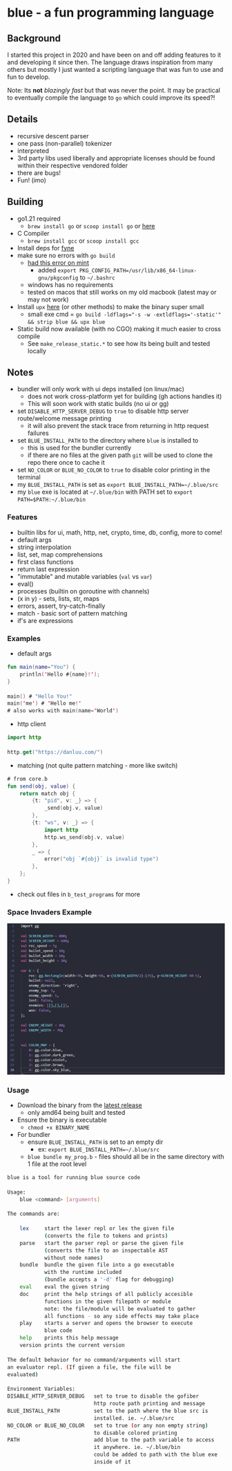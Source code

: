# blue - a fun programming language

## Background

I started this project in 2020 and have been on and off adding features to it
and developing it since then. The language draws inspiration from many others
but mostly I just wanted a scripting language that was fun to use and fun to
develop.

Note: Its **not** _blazingly fast_ but that was never the point. It may be
practical to eventually compile the language to `go` which could improve its
speed?!

## Details

- recursive descent parser
- one pass (non-parallel) tokenizer
- interpreted
- 3rd party libs used liberally and appropriate licenses should be found within
  their respective vendored folder
- there are bugs!
- Fun! (imo)

## Building

- go1.21 required
  - `brew install go` or `scoop install go` or [here](https://go.dev/dl/)
- C Compiler
  - `brew install gcc` or `scoop install gcc`
- Install deps for [fyne](https://fyne.io)
- make sure no errors with `go build`
  - [had this error on mint](https://stackoverflow.com/questions/65387167/glfw-pkg-config-error-when-building-a-fyne-app)
    - added `export PKG_CONFIG_PATH=/usr/lib/x86_64-linux-gnu/pkgconfig` to
      `~/.bashrc`
  - windows has no requirements
  - tested on macos that still works on my old macbook (latest may or may not
    work)
- Install `upx` [here](https://upx.github.io/) (or other methods) to make the
  binary super small
  - small exe cmd =
    `go build -ldflags="-s -w -extldflags='-static'" && strip blue && upx blue`
- Static build now available (with no CGO) making it much easier to cross
  compile
  - See `make_release_static.*` to see how its being built and tested locally

## Notes

- bundler will only work with ui deps installed (on linux/mac)
  - does not work cross-platform yet for building (gh actions handles it)
  - This will soon work with static builds (no ui or gg)
- set `DISABLE_HTTP_SERVER_DEBUG` to `true` to disable http server route/welcome
  message printing
  - it will also prevent the stack trace from returning in http request failures
- set `BLUE_INSTALL_PATH` to the directory where `blue` is installed to
  - this is used for the bundler currently
  - if there are no files at the given path `git` will be used to clone the repo
    there once to cache it
- set `NO_COLOR` or `BLUE_NO_COLOR` to `true` to disable color printing in the
  terminal
- my `BLUE_INSTALL_PATH` is set as `export BLUE_INSTALL_PATH=~/.blue/src`
- my `blue` exe is located at `~/.blue/bin` with PATH set to
  `export PATH=$PATH:~/.blue/bin`

### Features

- builtin libs for ui, math, http, net, crypto, time, db, config, more to come!
- default args
- string interpolation
- list, set, map comprehensions
- first class functions
- return last expression
- "immutable" and mutable variables (`val` vs `var`)
- eval()
- processes (builtin on goroutine with channels)
- (x in y) - sets, lists, str, maps
- errors, assert, try-catch-finally
- match - basic sort of pattern matching
- if's are expressions

### Examples

- default args

```kotlin
fun main(name="You") {
    println('Hello #{name}!');
}

main() # "Hello You!"
main('me') # 'Hello me!' 
# also works with main(name='World')
```

- http client

```kotlin
import http

http.get("https://danluu.com/")
```

- matching (not quite pattern matching - more like switch)

```kotlin
# from core.b
fun send(obj, value) {
    return match obj {
        {t: "pid", v: _} => {
            _send(obj.v, value)
        },
        {t: "ws", v: _} => {
            import http
            http.ws_send(obj.v, value)
        },
        _ => {
            error("obj `#{obj}` is invalid type")
        },
    };
}
```

- check out files in `b_test_programs` for more

### Space Invaders Example

![SpaceInvaders](https://github.com/brice-v/assets/blob/133b60479f94302b8fb2078870a8dc738a8e4287/basic.gif)

### Usage

- Download the binary from the
  [latest release](https://github.com/brice-v/blue/releases)
  - only amd64 being built and tested
- Ensure the binary is executable
  - `chmod +x BINARY_NAME`
- For bundler
  - ensure `BLUE_INSTALL_PATH` is set to an empty dir
    - ex: `export BLUE_INSTALL_PATH=~/.blue/src`
  - `blue bundle my_prog.b` - files should all be in the same directory with 1
    file at the root level

```sh
blue is a tool for running blue source code

Usage:
    blue <command> [arguments]

The commands are:

    lex     start the lexer repl or lex the given file
            (converts the file to tokens and prints)
    parse   start the parser repl or parse the given file
            (converts the file to an inspectable AST
            without node names)
    bundle  bundle the given file into a go executable
            with the runtime included
            (bundle accepts a '-d' flag for debugging)
    eval    eval the given string
    doc     print the help strings of all publicly accesible
            functions in the given filepath or module
            note: the file/module will be evaluated to gather
            all functions - so any side effects may take place
    play    starts a server and opens the browser to execute
            blue code
    help    prints this help message
    version prints the current version

The default behavior for no command/arguments will start
an evaluator repl. (If given a file, the file will be 
evaluated)

Environment Variables:
DISABLE_HTTP_SERVER_DEBUG   set to true to disable the gofiber
                            http route path printing and message
BLUE_INSTALL_PATH           set to the path where the blue src is
                            installed. ie. ~/.blue/src
NO_COLOR or BLUE_NO_COLOR   set to true (or any non empty string)
                            to disable colored printing
PATH                        add blue to the path variable to access
                            it anywhere. ie. ~/.blue/bin
                            could be added to path with the blue exe
                            inside of it
```
